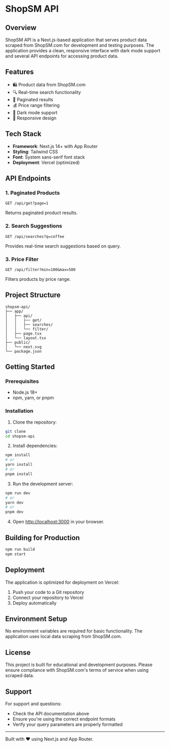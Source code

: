# ShopSM API

## Overview

ShopSM API is a Next.js-based application that serves product data scraped from ShopSM.com for development and testing purposes. The application provides a clean, responsive interface with dark mode support and several API endpoints for accessing product data.

## Features

- 🛍️ Product data from ShopSM.com
- 🔍 Real-time search functionality
- 📄 Paginated results
- 💰 Price range filtering
- 🌙 Dark mode support
- 📱 Responsive design

## Tech Stack

- **Framework**: Next.js 14+ with App Router
- **Styling**: Tailwind CSS
- **Font**: System sans-serif font stack
- **Deployment**: Vercel (optimized)

## API Endpoints

### 1. Paginated Products
```http
GET /api/get?page=1
```
Returns paginated product results.

### 2. Search Suggestions
```http
GET /api/searches?q=coffee
```
Provides real-time search suggestions based on query.

### 3. Price Filter
```http
GET /api/filter?min=100&max=500
```
Filters products by price range.

## Project Structure

```
shopsm-api/
├── app/
│   ├── api/
│   │   ├── get/
│   │   ├── searches/
│   │   └── filter/
│   ├── page.tsx
│   └── layout.tsx
├── public/
│   └── next.svg
└── package.json
```

## Getting Started

### Prerequisites
- Node.js 18+ 
- npm, yarn, or pnpm

### Installation

1. Clone the repository:
```bash
git clone 
cd shopsm-api
```

2. Install dependencies:
```bash
npm install
# or
yarn install
# or
pnpm install
```

3. Run the development server:
```bash
npm run dev
# or
yarn dev
# or
pnpm dev
```

4. Open [http://localhost:3000](http://localhost:3000) in your browser.

## Building for Production

```bash
npm run build
npm start
```

## Deployment

The application is optimized for deployment on Vercel:

1. Push your code to a Git repository
2. Connect your repository to Vercel
3. Deploy automatically

## Environment Setup

No environment variables are required for basic functionality. The application uses local data scraping from ShopSM.com.

## License

This project is built for educational and development purposes. Please ensure compliance with ShopSM.com's terms of service when using scraped data.

## Support

For support and questions:
- Check the API documentation above
- Ensure you're using the correct endpoint formats
- Verify your query parameters are properly formatted

---

Built with ❤️ using Next.js and App Router.